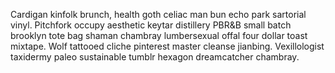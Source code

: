Cardigan kinfolk brunch, health goth celiac man bun echo park sartorial vinyl. Pitchfork occupy aesthetic keytar distillery PBR&B small batch brooklyn tote bag shaman chambray lumbersexual offal four dollar toast mixtape. Wolf tattooed cliche pinterest master cleanse jianbing. Vexillologist taxidermy paleo sustainable tumblr hexagon dreamcatcher chambray.